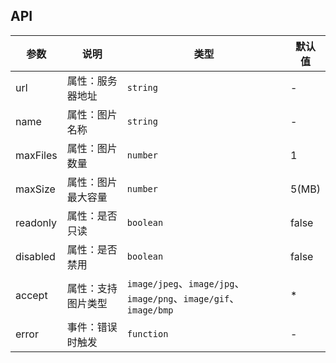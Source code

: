 ## API

| 参数 | 说明 | 类型 | 默认值 |
| --- | --- | --- | --- |
| url | 属性：服务器地址 | `string` | -
| name | 属性：图片名称 | `string` | -
| maxFiles | 属性：图片数量 | `number` | 1
| maxSize | 属性：图片最大容量 | `number` | 5(MB)
| readonly | 属性：是否只读 | `boolean` | false
| disabled | 属性：是否禁用 | `boolean` | false
| accept | 属性：支持图片类型 | `image/jpeg`、`image/jpg`、`image/png`、`image/gif`、`image/bmp` | *
| error | 事件：错误时触发 | `function` | -
